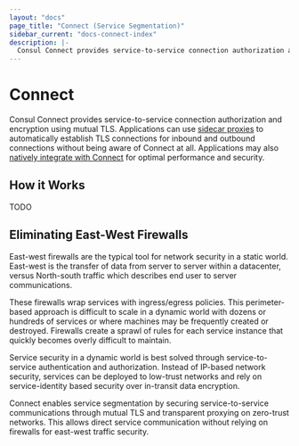 ```yaml
---
layout: "docs"
page_title: "Connect (Service Segmentation)"
sidebar_current: "docs-connect-index"
description: |-
  Consul Connect provides service-to-service connection authorization and encryption using mutual TLS.
---
```


# Connect

Consul Connect provides service-to-service connection authorization
and encryption using mutual TLS. Applications can use
[sidecar proxies](/docs/connect/proxies.html)
to automatically establish TLS connections for inbound and outbound connections
without being aware of Connect at all. Applications may also
[natively integrate with Connect](/docs/connect/native.html)
for optimal performance and security.

## How it Works

TODO

## Eliminating East-West Firewalls

East-west firewalls are the typical tool for network security in a static world.
East-west is the transfer of data from server to server within a datacenter,
versus North-south traffic which describes end user to server communications.

These firewalls wrap services with ingress/egress policies. This perimeter-based
approach is difficult to scale in a dynamic world with dozens or hundreds of
services or where machines may be frequently created or destroyed. Firewalls
create a sprawl of rules for each service instance that quickly becomes
overly difficult to maintain.

Service security in a dynamic world is best solved through service-to-service
authentication and authorization. Instead of IP-based network security,
services can be deployed to low-trust networks and rely on service-identity
based security over in-transit data encryption.

Connect enables service segmentation by securing service-to-service
communications through mutual TLS and transparent proxying on zero-trust
networks. This allows direct service communication without relying on firewalls
for east-west traffic security.
